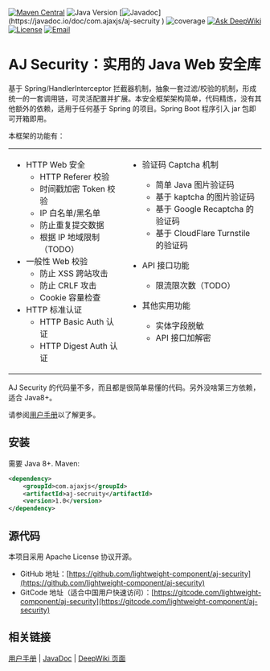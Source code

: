 [![Maven Central](https://img.shields.io/maven-central/v/com.ajaxjs/aj-secruity?label=Latest%20Release)](https://central.sonatype.com/artifact/com.ajaxjs/aj-secruity)
![Java Version](https://img.shields.io/badge/Java-8-blue)
[![Javadoc](https://img.shields.io/badge/javadoc-1.0-brightgreen.svg?)](https://javadoc.io/doc/com.ajaxjs/aj-secruity )
![coverage](https://img.shields.io/badge/coverage-80%25-yellowgreen.svg?maxAge=2592000)
[![Ask DeepWiki](https://deepwiki.com/badge.svg)](https://deepwiki.com/lightweight-component/aj-security)
[![License](https://img.shields.io/badge/license-Apache--2.0-green.svg?longCache=true&style=flat)](http://www.apache.org/licenses/LICENSE-2.0.txt)
[![Email](https://img.shields.io/badge/Contact--me-Email-orange.svg)](mailto:frank@ajaxjs.com)


# AJ Security：实用的 Java Web 安全库

基于 Spring/HandlerInterceptor 拦截器机制，抽象一套过滤/校验的机制，形成统一的一套调用链，可灵活配置并扩展。本安全框架架构简单，代码精炼，没有其他额外的依赖，适用于任何基于 Spring 的项目。Spring Boot 程序引入 jar 包即可开箱即用。

本框架的功能有：

<style>
  table, table td { 
    border: 0!important;
  }
  table td {
    text-align: left;
    vertical-align: top;
  }
</style>
<table><tr><td>

- HTTP Web 安全
  - HTTP Referer 校验
  - 时间戳加密 Token 校验
  - IP 白名单/黑名单
  - 防止重复提交数据
  - 根据 IP 地域限制（TODO）
- 一般性 Web 校验
  - 防止 XSS 跨站攻击
  - 防止 CRLF 攻击
  - Cookie 容量检查
- HTTP 标准认证
  - HTTP Basic Auth 认证
  - HTTP Digest Auth 认证
</td>

<td>

- 验证码 Captcha 机制
  - 简单 Java 图片验证码
  - 基于 kaptcha 的图片验证码
  - 基于 Google Recaptcha 的验证码
  - 基于 CloudFlare Turnstile 的验证码

- API 接口功能
  - 限流限次数（TODO）
- 其他实用功能
  - 实体字段脱敏
  - API 接口加解密

</td></tr></table>

AJ Security 的代码量不多，而且都是很简单易懂的代码。另外没啥第三方依赖，适合 Java8+。

请参阅[用户手册](https://security.ajaxjs.com)以了解更多。

## 安装

需要 Java 8+. Maven:

```xml
<dependency>
    <groupId>com.ajaxjs</groupId>
    <artifactId>aj-secruity</artifactId>
    <version>1.0</version>
</dependency>
```

## 源代码
本项目采用 Apache License 协议开源。

- GitHub 地址：[https://github.com/lightweight-component/aj-security](https://github.com/lightweight-component/aj-security)
- GitCode 地址（适合中国用户快速访问）：[https://gitcode.com/lightweight-component/aj-security](https://gitcode.com/lightweight-component/aj-security)

## 相关链接

[用户手册](https://security.ajaxjs.com) | [JavaDoc](https://javadoc.io/doc/com.ajaxjs/aj-security) | [DeepWiki 页面](https://deepwiki.com/lightweight-component/aj-security)
